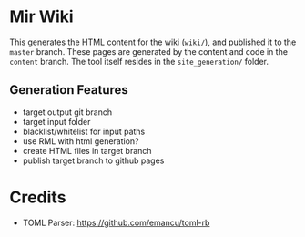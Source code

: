 # Mir Wiki

This generates the HTML content for the wiki (`wiki/`), and published it to the `master` branch. These pages are generated by the content and code in the `content` branch.
The tool itself resides in the `site_generation/` folder.


## Generation Features

  * target output git branch
  * target input folder
  * blacklist/whitelist for input paths
  * use RML with html generation?
  * create HTML files in target branch
  * publish target branch to github pages



# Credits

  * TOML Parser: https://github.com/emancu/toml-rb